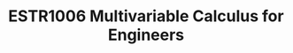 ---
title: ESTR1006 Multivariable Calculus for Engineers
shorttitle: ESTR1006
icon: book-open
category:
  - CUHK
tag:
  - Mathematics
---